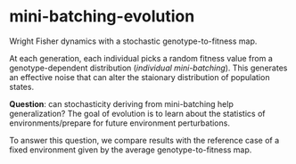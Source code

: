 # mini-batching-evolution

Wright Fisher dynamics with a stochastic genotype-to-fitness map. 

At each generation, each individual picks a random fitness value from a genotype-dependent distribution (*individual mini-batching*). This generates an effective noise that can alter the staionary distribution of population states. 

**Question**: can stochasticity deriving from mini-batching help generalization? The goal of evolution is to learn about the statistics of environments/prepare for future environment perturbations.

To answer this question, we compare results with the reference case of a fixed environment given by the average genotype-to-fitness map.
